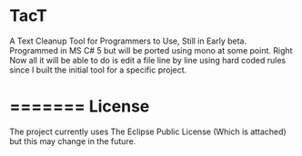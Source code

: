 TacT
====

A Text Cleanup Tool for Programmers to Use, Still in Early beta. Programmed in MS C# 5  but will be ported using mono at some point.  Right Now all it will be able to do is edit a file line by line using hard coded rules since I built the initial tool for a specific project.

=======
License
=======

The project currently uses The Eclipse Public License (Which is attached) but this may change in the future.
